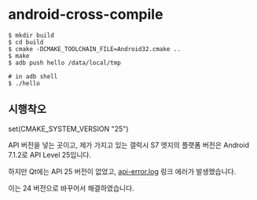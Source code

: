 # android-cross-compile

```shell
$ mkdir build
$ cd build
$ cmake -DCMAKE_TOOLCHAIN_FILE=Android32.cmake ..
$ make
$ adb push hello /data/local/tmp

# in adb shell
$ ./hello
```

## 시행착오

set(CMAKE_SYSTEM_VERSION "25")

API 버전을 넣는 곳이고, 제가 가지고 있는 갤럭시 S7 엣지의 플랫폼 버전은 Android 7.1.2로 API Level 25입니다.

하지만 Qt에는 API 25 버전이 없었고, [api-error.log]() 링크 에러가 발생했습니다.

이는 24 버전으로 바꾸어서 해결하였습니다.